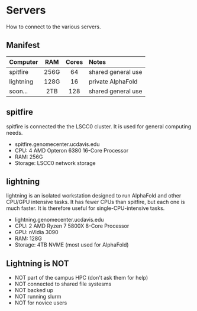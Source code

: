 Servers
=======

How to connect to the various servers.


Manifest
--------

| Computer  | RAM  | Cores | Notes
|:----------|:----:|:-----:|:-------------------
| spitfire  | 256G |   64  | shared general use
| lightning | 128G |   16  | private AlphaFold
| soon...   | 2TB  |  128  | shared general use


spitfire
--------

spitfire is connected the the LSCC0 cluster. It is used for general computing
needs.

+ spitfire.genomecenter.ucdavis.edu
+ CPU: 4 AMD Opteron 6380 16-Core Processor
+ RAM: 256G
+ Storage: LSCC0 network storage


lightning
---------

lightning is an isolated workstation designed to run AlphaFold and other
CPU/GPU intensive tasks. It has fewer CPUs than spitfire, but each one is much
faster. It is therefore useful for single-CPU-intensive tasks.

+ lightning.genomecenter.ucdavis.edu
+ CPU: 2 AMD Ryzen 7 5800X 8-Core Processor
+ GPU: nVidia 3090
+ RAM: 128G
+ Storage: 4TB NVME (most used for AlphaFold)

## Lightning is NOT ##

+ NOT part of the campus HPC (don't ask them for help)
+ NOT connected to shared file systesms
+ NOT backed up
+ NOT running slurm
+ NOT for novice users


